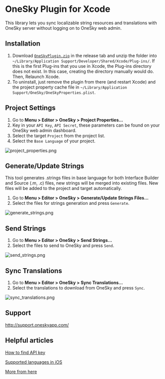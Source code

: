 OneSky Plugin for Xcode
=======================

This library lets you sync localizable string resources and translations with OneSky server without logging on to OneSky web admin.


Installation
------------

1. Download [`OneSkyPlugin.zip`](https://github.com/onesky/plugin-xcode/releases/download/1.4.4/OneSkyPlugin.zip) in the release tab and unzip the folder into `~/Library/Application Support/Developer/Shared/Xcode/Plug-ins/`. If this is the first Plug-ins that you use in Xcode, the Plug-ins directory does not exist. In this case, creating the directory manually would do. Then, Relaunch Xcode. 
2. To uninstall, just remove the plugin from there (and restart Xcode) and the project property cache file in `~/Library/Application Support/OneSky/OneSkyProperties.plist`.

Project Settings
----------------

1. Go to **Menu > Editor > OneSky > Project Properties...**
2. Key in your `API Key`, `API Secret`, these parameters can be found on your OneSky web admin dashboard.
3. Select the target `Project` from the project list.
4. Select the `Base Language` of your project.

![project_properties.png](https://raw.github.com/onesky/plugin-xcode/master/Images/project_properties.png)

Generate/Update Strings
------------
This tool generates .strings files in base language for both Interface Builder and Source (.m, .c) files, new strings will be merged into existing files. New files will be added to the project and target automatically.

1. Go to **Menu > Editor > OneSky > Generate/Update Strings Files...**
2. Select the files for strings generation and press `Generate`.

![generate_strings.png](https://raw.github.com/onesky/plugin-xcode/master/Images/generate_strings.png)


Send Strings
------------

1. Go to **Menu > Editor > OneSky > Send Strings...**
2. Select the files to send to OneSky and press `Send`.

![send_strings.png](https://raw.github.com/onesky/plugin-xcode/master/Images/send_strings.png)

Sync Translations
-----------------

1. Go to **Menu > Editor > OneSky > Sync Translations...**
2. Select the translations to download from OneSky and press `Sync`.

![sync_translations.png](https://raw.github.com/onesky/plugin-xcode/master/Images/sync_translations.png)

Support
-------
http://support.oneskyapp.com/

Helpful articles
-------
[ How to find API key ](http://support.oneskyapp.com/solution/categories/74754/folders/150388/articles/89104-how-to-find-your-api)

[ Supported languages in iOS ](http://support.oneskyapp.com/solution/categories/74754/folders/122474/articles/70697-supported-ios)

[More from here](http://support.oneskyapp.com/solution/categories)

